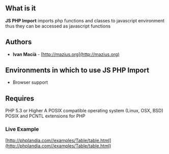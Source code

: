 ## What is it
**JS PHP Import** imports php functions and classes to javascript environment thus they can be accessed as javascript functions

## Authors

* **Ivan Macià** - [http://mazius.org](http://mazius.org)


Environments in which to use JS PHP Import
--------------------------------------

- Browser support

## Requires
PHP 5.3 or Higher
A POSIX compatible operating system (Linux, OSX, BSD)
POSIX and PCNTL extensions for PHP

### Live Example ###

[http://phplandia.com//examples/Table/table.html](http://phplandia.com//examples/Table/table.html)
